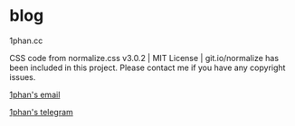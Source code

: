 # blog
1phan.cc

CSS code from normalize.css v3.0.2 | MIT License | git.io/normalize has been included in this project.  Please contact me if you have any copyright issues.

[1phan's email](mailto:g40.chuan@gmail.com)

[1phan's telegram](https://t.me/Iphan)